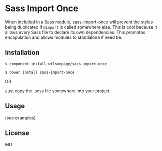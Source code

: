 
# Sass Import Once

  When included in a Sass module, sass-import-once will prevent the styles being duplicated if `@import` is called somewhere else. This is cool because it allows every Sass file to declare its own dependencies. This promotes encapulation and allows modules to standalone if need be.

## Installation

```
$ component install wilsonpage/sass-import-once
```

```
$ bower install sass-import-once
```

OR

Just copy the .scss file somewhere into your project.

## Usage

(see examples)

## License

  MIT
